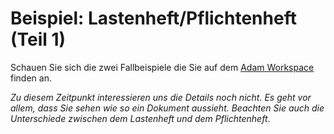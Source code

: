 # Beispiel: Lastenheft/Pflichtenheft (Teil 1)

Schauen Sie sich die zwei Fallbeispiele die Sie auf dem [Adam Workspace](https://adam.unibas.ch/goto_adam_file_732351_download.html) finden an. 

*Zu diesem Zeitpunkt interessieren uns die Details noch nicht. Es geht vor allem, dass Sie sehen wie so ein Dokument aussieht. Beachten Sie auch die Unterschiede zwischen dem Lastenheft und dem Pflichtenheft*.